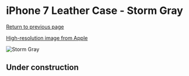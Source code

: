 # iPhone 7 Leather Case - Storm Gray

[Return to previous page](/iphone_7)

[High-resolution image from Apple](https://store.storeimages.cdn-apple.com/8756/as-images.apple.com/is/MMY12?wid=4500&hei=4500&fmt=png)

<div style="width: 512px"><img src="/almost_uncompressed/MMY12.webp" alt="Storm Gray"></div>

## Under construction
